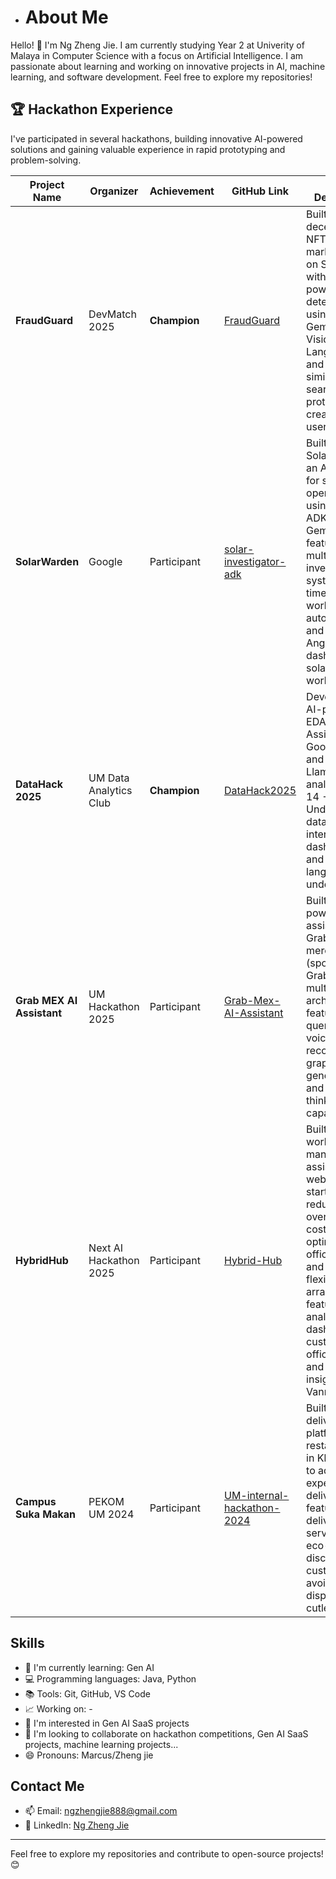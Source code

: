 
- # About Me

Hello! 👋 I'm Ng Zheng Jie. I am currently studying Year 2 at Univerity of Malaya in Computer Science with a focus on Artificial Intelligence. I am passionate about learning and working on innovative projects in AI, machine learning, and software development. Feel free to explore my repositories!

## 🏆 Hackathon Experience

I've participated in several hackathons, building innovative AI-powered solutions and gaining valuable experience in rapid prototyping and problem-solving.

| Project Name | Organizer | Achievement | GitHub Link | Project Description |
|--------------|-----------|-------------|-------------|-------------------|
| **FraudGuard** | DevMatch 2025 | **Champion** | [FraudGuard](https://github.com/Marcusng88/FraudGuard) | Built a decentralized NFT marketplace on Sui network with AI-powered fraud detection using Google Gemini Pro Vision, LangChain, and vector similarity search to protect creators and users |
| **SolarWarden** | Google | Participant | [solar-investigator-adk](https://github.com/Marcusng88/solar-investigator-adk) | Built SolarWarden, an AI copilot for solar farm operations using Google ADK and Gemini LLM, featuring multi-agent investigation system, real-time insights, workorder automation, and modern Angular dashboard for solar O&M workflows |
| **DataHack 2025** | UM Data Analytics Club | **Champion** | [DataHack2025](https://github.com/Marcusng88/DataHack2025) | Developed an AI-powered EDA & Chat Assistant using Google ADK and LlamaIndex for analyzing SDG 14 - Life Under Water dataset with interactive dashboards and natural language understanding |
| **Grab MEX AI Assistant** | UM Hackathon 2025 | Participant | [Grab-Mex-AI-Assistant](https://github.com/Marcusng88/Grab-Mex-AI-Assistant) | Built an AI-powered chat assistant for Grab merchants (sponsored by Grab) using multi-LLM architecture, featuring query engine, voice recognition, graph generation, and deep thinking capabilities |
| **HybridHub** | Next AI Hackathon 2025 | Participant | [Hybrid-Hub](https://github.com/Marcusng88/Hybrid-Hub) | Built a hybrid work management assistant website for startups to reduce overhead costs by optimizing office space and enabling flexible work arrangements, featuring analytics dashboard, customizable office layouts, and AI-driven insights using Vanna AI |
| **Campus Suka Makan** | PEKOM UM 2024 | Participant | [UM-internal-hackathon-2024](https://github.com/Marcusng88/UM-internal-hackathon-2024) | Built a food delivery platform for restaurateurs in Klang Valley to address expensive delivery fees, featuring delivery/pickup services and eco-friendly discounts for customers avoiding disposable cutlery |

## Skills
- 🌱 I'm currently learning: Gen AI
- 💻 Programming languages: Java, Python
- 📚 Tools: Git, GitHub, VS Code
- 📈 Working on: -
- 👀 I'm interested in Gen AI SaaS projects
- 💞️ I'm looking to collaborate on hackathon competitions, Gen AI SaaS projects, machine learning projects...
- 😄 Pronouns: Marcus/Zheng jie

## Contact Me
- 📫 Email: ngzhengjie888@gmail.com
- 💼 LinkedIn: [Ng Zheng Jie](https://www.linkedin.com/in/ng-zheng-jie/)
---

Feel free to explore my repositories and contribute to open-source projects! 😊



<!---
Marcusng88/Marcusng88 is a ✨ special ✨ repository because its `README.md` (this file) appears on your GitHub profile.
You can click the Preview link to take a look at your changes.
--->
